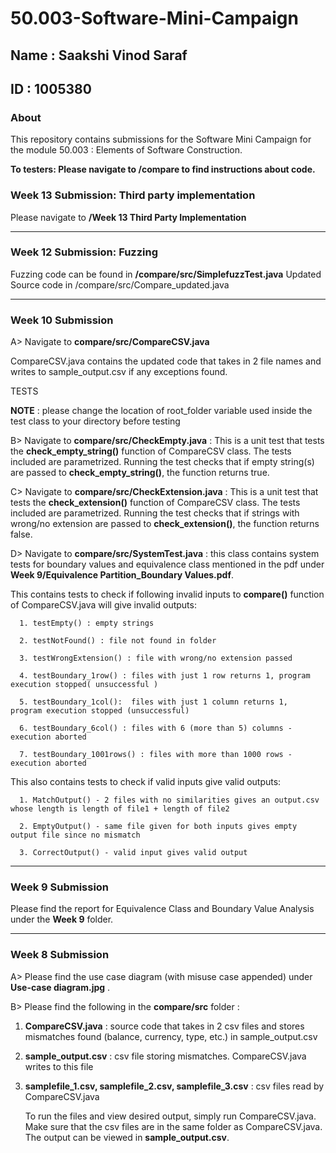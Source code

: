 # 50.003-Software-Mini-Campaign

## Name : Saakshi Vinod Saraf 
## ID   : 1005380

### About
This repository contains submissions for the Software Mini Campaign for the module 50.003 : Elements of Software Construction.

__To testers: Please navigate to __/compare__ to find instructions about code.__


### Week 13 Submission: Third party implementation

Please navigate to __/Week 13 Third Party Implementation__

---------------------------------------------------------------------------------------------------------------------------------------------------------------------- 


### Week 12 Submission: Fuzzing 

Fuzzing code can be found in __/compare/src/SimplefuzzTest.java__
Updated Source code in /compare/src/Compare_updated.java

---------------------------------------------------------------------------------------------------------------------------------------------------------------------- 


### Week 10 Submission

A> Navigate to __compare/src/CompareCSV.java__ 

CompareCSV.java contains the updated code that takes in 2 file names and writes to sample_output.csv if any exceptions found. 

TESTS 

__NOTE__ : please change the location of root_folder variable used inside the test class to your directory before testing

B> Navigate to __compare/src/CheckEmpty.java__ : This is a unit test that tests the __check_empty_string()__ function of CompareCSV class. The tests included are parametrized. Running the test checks that if empty string(s) are passed to __check_empty_string()__, the function returns true.

C> Navigate to __compare/src/CheckExtension.java__ : This is a unit test that tests the __check_extension()__ function of CompareCSV class. The tests included are parametrized. Running the test checks that if strings with wrong/no extension are passed to __check_extension()__, the function returns false.

D> Navigate to __compare/src/SystemTest.java__ : this class contains system tests for boundary values and equivalence class mentioned in the pdf under __Week 9/Equivalence Partition_Boundary Values.pdf__. 

This contains tests to check if following invalid inputs to __compare()__ function of CompareCSV.java will give invalid outputs:

      1. testEmpty() : empty strings
      
      2. testNotFound() : file not found in folder
      
      3. testWrongExtension() : file with wrong/no extension passed
      
      4. testBoundary_1row() : files with just 1 row returns 1, program execution stopped( unsuccessful ) 
      
      5. testBoundary_1col():  files with just 1 column returns 1,  program execution stopped (unsuccessful)
      
      6. testBoundary_6col() : files with 6 (more than 5) columns - execution aborted
      
      7. testBoundary_1001rows() : files with more than 1000 rows - execution aborted
      
      
This also contains tests to check if valid inputs give valid outputs:

      1. MatchOutput() - 2 files with no similarities gives an output.csv whose length is length of file1 + length of file2
      
      2. EmptyOutput() - same file given for both inputs gives empty output file since no mismatch
      
      3. CorrectOutput() - valid input gives valid output

---------------------------------------------------------------------------------------------------------------------------------------------------------------------- 

### Week 9 Submission

Please find the report for Equivalence Class and Boundary Value Analysis under the __Week 9__ folder.


---------------------------------------------------------------------------------------------------------------------------------------------------------------------- 

### Week 8 Submission

A> Please find the use case diagram (with misuse case appended) under __Use-case diagram.jpg__ .

B> Please find the following in the __compare/src__ folder :
1. __CompareCSV.java__ : source code that takes in 2 csv files and stores mismatches found (balance, currency, type, etc.) in sample_output.csv

2. __sample_output.csv__ : csv file storing mismatches. CompareCSV.java writes to this file

3. __samplefile_1.csv, samplefile_2.csv, samplefile_3.csv__ : csv files read by CompareCSV.java

   To run the files and view desired output, simply run CompareCSV.java. Make sure that the csv files are in the same folder as CompareCSV.java.
   The output can be viewed in __sample_output.csv__. 

